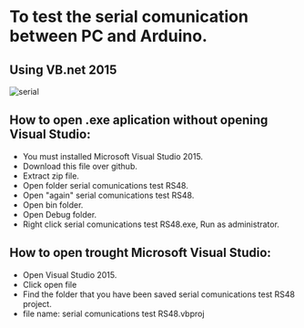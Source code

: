# To test the serial comunication between PC and Arduino.

Using VB.net 2015
---

![serial](https://user-images.githubusercontent.com/38030453/47060128-821e8b80-d1f6-11e8-8ebb-6f7466a076db.JPG)

How to open .exe aplication without opening Visual Studio:
---
- You must installed Microsoft Visual Studio 2015.
- Download this file over github.
- Extract zip file.
- Open folder serial comunications test RS48.
- Open "again" serial comunications test RS48.
- Open bin folder.
- Open Debug folder.
- Right click serial comunications test RS48.exe, Run as administrator.

How to open trought Microsoft Visual Studio:
---
- Open Visual Studio 2015.
- Click open file
- Find the folder that you have been saved serial comunications test RS48 project.
- file name: serial comunications test RS48.vbproj
